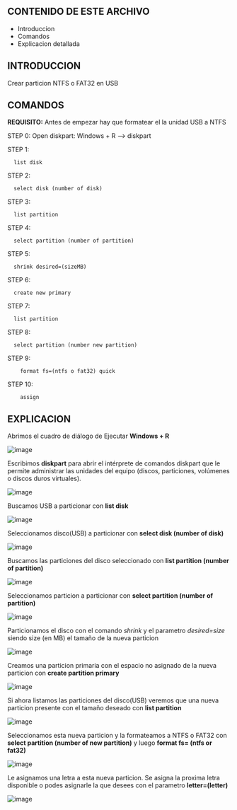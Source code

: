 CONTENIDO DE ESTE ARCHIVO
-------------------------

 * Introduccion
 * Comandos
 * Explicacion detallada


INTRODUCCION
------------
  Crear particion NTFS o FAT32 en USB

COMANDOS
---
**REQUISITO:**   Antes de empezar hay que formatear el la unidad USB a NTFS


STEP 0: Open diskpart: Windows + R --> diskpart

STEP 1:

      list disk
STEP 2:

      select disk (number of disk)
STEP 3: 

      list partition
STEP 4:

      select partition (number of partition)
STEP 5:

      shrink desired=(sizeMB)
STEP 6:

      create new primary
STEP 7:

      list partition
STEP 8:

      select partition (number new partition)
STEP 9:

        format fs=(ntfs o fat32) quick

STEP 10:

        assign 
        

EXPLICACION
---
Abrimos el cuadro de diálogo de Ejecutar **Windows + R**

![image](https://github.com/Kondder/create_usb_partition/assets/77896781/b973c4af-1b16-4e5d-a270-dbb77cbbff17)

Escribimos **diskpart** para abrir el intérprete de comandos diskpart que le permite administrar las unidades del equipo (discos, particiones, volúmenes o discos duros virtuales).

![image](https://github.com/Kondder/create_usb_partition/assets/77896781/0f6c0b21-32b8-4905-a263-155b6e8abf1b)

Buscamos USB a particionar con **list disk**

![image](https://github.com/Kondder/create_usb_partition/assets/77896781/931ee8f5-7e11-4306-b83b-659444c94ba8)

Seleccionamos disco(USB) a particionar con **select disk (number of disk)**

![image](https://github.com/Kondder/create_usb_partition/assets/77896781/90b41004-1276-408f-9eae-ef0c662eab57)

Buscamos las particiones del disco seleccionado con **list partition (number of partition)**

![image](https://github.com/Kondder/create_usb_partition/assets/77896781/455e2774-7f40-4b36-bec4-e4373b46aa5c)

Seleccionamos particion a particionar con **select partition (number of partition)**

![image](https://github.com/Kondder/create_usb_partition/assets/77896781/4fc14f79-2ea0-4586-abe6-0e7b8fbdbe71)

Particionamos el disco con el comando *shrink* y el parametro *desired=size* siendo size (en MB) el tamaño de la nueva particion

![image](https://github.com/Kondder/create_usb_partition/assets/77896781/51d73ae5-ad96-4332-a9a3-3a9a354fe950)

Creamos una particion primaria con el espacio no asignado de la nueva particion con **create partition primary**

![image](https://github.com/Kondder/create_usb_partition/assets/77896781/afacd981-d234-4a09-9b3a-d856931d73f3)

Si ahora listamos las particiones del disco(USB) veremos que una nueva particion presente con el tamaño deseado con **list partition**

![image](https://github.com/Kondder/create_usb_partition/assets/77896781/5d536b88-167e-4003-ac5b-aac00ea6785c)

Seleccionamos esta nueva particion y la formateamos a NTFS o FAT32 con **select partition (number of new partition)** y luego **format fs= (ntfs or fat32)**

![image](https://github.com/Kondder/create_usb_partition/assets/77896781/8b55f432-50af-4f38-a114-4b3849d98035)

Le asignamos una letra a esta nueva particion. Se asigna la proxima letra disponible o podes asignarle la que desees con el parametro **letter=(letter)**

![image](https://github.com/Kondder/create_usb_partition/assets/77896781/7c7350b0-842b-4286-8cf5-03ea84939ad6)
